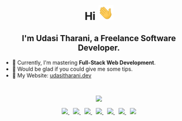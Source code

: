 <link rel="stylesheet" href="./readme.css" />

<h1 align="center">Hi <img src="https://raw.githubusercontent.com/ABSphreak/ABSphreak/master/gifs/Hi.gif" width="40px" /></h1>
<h2 align="center">I'm Udasi Tharani, a Freelance Software Developer.</h2>

- 🚀 Currently, I'm mastering **Full-Stack Web Development**.
- 💬 Would be glad if you could give me some tips.
- 📱 My Website: [udasitharani.dev](https://udasitharani.dev)
<br/>
<p align="center">
<img src="https://github-readme-stats-five-lyart.vercel.app/api?username=udasitharani&show_icons=true" />
</p>

<dl>
<div align="center">
    <a target="_blank" href="mailto: me@udasitharani.dev">
        <span style="padding: 5px; width: 40px; height: 40px">
            <img src='https://github.com/udasitharani/udasitharani/blob/master/gmail.svg' />
        </span>
    </a>
    <a target="_blank" href="https://www.instagram.com/udasi.tharani/">
        <span style="padding: 5px; width: 40px; height: 40px">
            <img src='https://github.com/udasitharani/udasitharani/blob/master/instagram.svg'
            />
        </span>
    </a>
    <a target="_blank" href="https://www.linkedin.com/in/udasi-tharani-bb3232193/">
        <span style="padding: 5px; width: 40px; height: 40px">
            <img src='https://github.com/udasitharani/udasitharani/blob/master/linkedin.svg'/>
        </span>
    </a>
    <a target="_blank" href="https://t.me/udasitharani">
        <span style="padding: 5px; width: 40px; height: 40px">
            <img src='https://github.com/udasitharani/udasitharani/blob/master/telegram.svg'/>
        </span>
    </a>
    <a target="_blank" href="https://medium.com/@udasitharani">
        <span style="padding: 5px; width: 40px; height: 40px">
            <img src='https://github.com/udasitharani/udasitharani/blob/master/medium.svg' />
        </span>
    </a>
    <a target="_blank" href="https://github.com/udasitharani">
        <span style="padding: 5px; width: 40px; height: 40px">
            <img src='https://github.com/udasitharani/udasitharani/blob/master/github.svg'/>
        </span>
    </a>
    <a target="_blank" href="https://twitter.com/TharaniUdasi">
        <span style="padding: 5px; width: 40px; height: 40px">
            <img src='https://github.com/udasitharani/udasitharani/blob/master/twitter.svg'/>
        </span>
    </a>
</div>
</dl>

